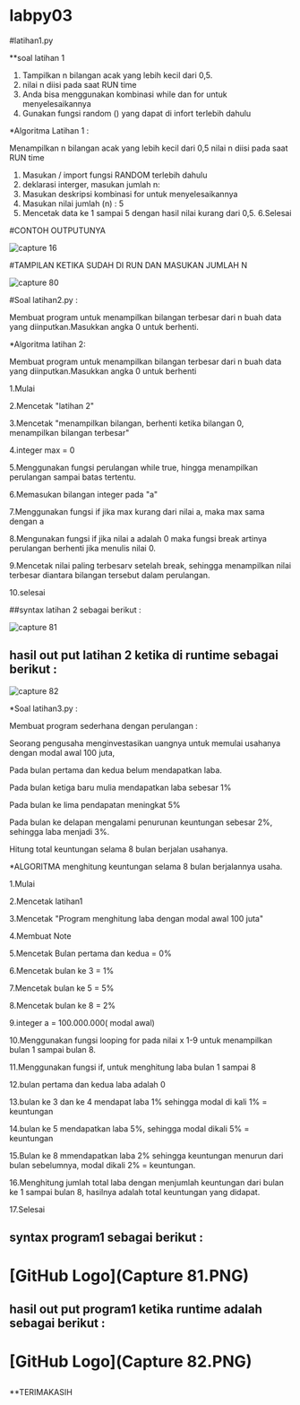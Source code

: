 # labpy03
#latihan1.py

 **soal latihan 1

1. Tampilkan n bilangan acak yang lebih kecil dari 0,5.
2. nilai n diisi pada saat RUN time
3. Anda bisa menggunakan kombinasi while dan for untuk menyelesaikannya
4. Gunakan fungsi random () yang dapat di infort terlebih dahulu

*Algoritma Latihan 1 :

Menampilkan n bilangan acak yang lebih kecil dari 0,5 nilai n diisi pada
saat RUN time

1. Masukan / import fungsi RANDOM terlebih dahulu
2. deklarasi interger, masukan jumlah n:
3. Masukan deskripsi kombinasi for untuk menyelesaikannya
4. Masukan nilai jumlah (n) : 5
5. Mencetak data ke 1 sampai 5 dengan hasil nilai kurang dari 0,5.
6.Selesai

#CONTOH OUTPUTUNYA

![capture 16](https://user-images.githubusercontent.com/45849168/53125476-a87f7980-3590-11e9-85b1-f9acfdd0bb63.PNG)


#TAMPILAN KETIKA SUDAH DI RUN DAN MASUKAN JUMLAH N 

![capture 80](https://user-images.githubusercontent.com/45849168/53125477-a9181000-3590-11e9-9eec-f85f4635d405.PNG)

#Soal latihan2.py :

Membuat program untuk menampilkan bilangan terbesar dari n buah data 
yang diinputkan.Masukkan angka 0 untuk berhenti.

*Algoritma latihan 2:

Membuat program untuk menampilkan bilangan terbesar dari n buah data 
yang diinputkan.Masukkan angka 0 untuk berhenti

1.Mulai

2.Mencetak "latihan 2"

3.Mencetak "menampilkan bilangan, berhenti ketika bilangan 0, 
menampilkan bilangan terbesar"

4.integer max = 0

5.Menggunakan fungsi perulangan while true, hingga menampilkan 
perulangan sampai batas tertentu.

6.Memasukan bilangan integer pada "a"

7.Menggunakan fungsi if jika max kurang dari nilai a, maka max sama 
dengan a

8.Mengunakan fungsi if jika nilai a adalah 0 maka fungsi break artinya 
perulangan berhenti jika menulis nilai 0.

9.Mencetak nilai paling terbesarv setelah break, sehingga menampilkan 
nilai terbesar diantara bilangan tersebut dalam perulangan.

10.selesai

##syntax latihan 2 sebagai berikut :


![capture  81](https://user-images.githubusercontent.com/45849168/53125479-a9181000-3590-11e9-83f1-48f0e1f23e05.PNG)


## hasil out put latihan 2 ketika di runtime sebagai berikut :


![capture 
82](https://user-images.githubusercontent.com/45849168/53125481-a9b0a680-3590-11e9-8879-4111d9369a6f.PNG)


 *Soal latihan3.py :


Membuat program sederhana dengan perulangan :

Seorang pengusaha menginvestasikan uangnya untuk memulai usahanya dengan 
modal awal 100 juta,

Pada bulan pertama dan kedua belum mendapatkan laba.

Pada bulan ketiga baru mulia mendapatkan laba sebesar 1%

Pada bulan ke lima pendapatan meningkat 5%

Pada bulan ke delapan mengalami penurunan keuntungan sebesar 2%, 
sehingga laba menjadi 3%.

Hitung total keuntungan selama 8 bulan berjalan usahanya.

 *ALGORITMA menghitung keuntungan selama 8 bulan berjalannya usaha.

1.Mulai

2.Mencetak latihan1

3.Mencetak "Program menghitung laba dengan modal awal 100 juta"

4.Membuat Note

5.Mencetak Bulan pertama dan kedua = 0%

6.Mencetak bulan ke 3 = 1%

7.Mencetak bulan ke 5 = 5%

8.Mencetak bulan ke 8 = 2%

9.integer a = 100.000.000( modal awal)

10.Menggunakan fungsi looping for pada nilai x 1-9 untuk menampilkan 
bulan 1 sampai bulan 8.

11.Menggunakan fungsi if, untuk menghitung laba bulan 1 sampai 8

12.bulan pertama dan kedua laba adalah 0

13.bulan ke 3 dan ke 4 mendapat laba 1% sehingga modal di kali 1% = 
keuntungan

14.bulan ke 5 mendapatkan laba 5%, sehingga modal dikali 5% = keuntungan

15.Bulan ke 8 mmendapatkan laba 2% sehingga keuntungan menurun dari 
bulan sebelumnya, modal dikali 2% = keuntungan.

16.Menghitung jumlah total laba dengan menjumlah keuntungan dari bulan 
ke 1 sampai bulan 8, hasilnya adalah total keuntungan yang didapat.

17.Selesai

## syntax program1 sebagai berikut :

# [GitHub Logo](Capture 81.PNG) <h2>


## hasil out put program1 ketika runtime adalah sebagai berikut :

# [GitHub Logo](Capture 82.PNG) <h2>

**TERIMAKASIH
